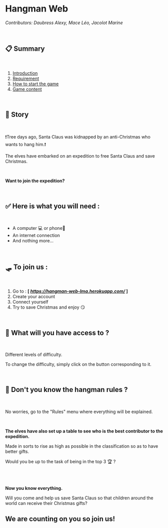 # **Hangman Web**
*Contributors: Daubress Alexy, Mace Léo, Jacolot Marine*

<br>

## **📋 Summary**

<br>

1. [Introduction](#🎅-story)
2. [Requirement](#✅-here-is-what-you-will-need)
3. [How to start the game](#🛷-to-join-us)
4. [Game content](#🎯-what-will-you-have-access-to)

<br>

## **🎅 Story**

<br>

❗️Tree days ago, Santa Claus was kidnapped by an anti-Christmas who wants to hang him.❗️

The elves have embarked on an expedition to free Santa Claus and save Christmas.

<br>

**Want to join the expedition?**

<br>

## **✅ Here is what you will need :**

<br>

* A computer 💻 or phone📱
* An internet connection
* And nothing more...

<br>

## **🛷 To join us :**

<br>

1. Go to : **[ *https://hangman-web-lma.herokuapp.com/* ]**
2. Create your account
3. Connect yourself
4. Try to save Christmas and enjoy 😏

<br>

## **🎯 What will you have access to ?**

<br>

Different levels of difficulty.

To change the difficulty, simply click on the button corresponding to it.

<br>

## **🤔 Don't you know the hangman rules ?**

<br>

No worries, go to the "Rules" menu where everything will be explained.

<br>


**The elves have also set up a table to see who is the best contributor to the expedition.**

Made in sorts to rise as high as possible in the classification so as to have better gifts.

Would you be up to the task of being in the top 3 🏆 ? 

<br>
<br>

**Now you know everything.**

Will you come and help us save Santa Claus so that children around the world can receive their Christmas gifts?


## **We are counting on you so join us!**